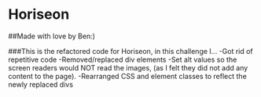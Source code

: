 # Horiseon


##Made with love by Ben:)


###This is the refactored code for Horiseon, in this challenge I...
-Got rid of repetitive code
-Removed/replaced div elements
-Set alt values so the screen readers would NOT read the images, (as I felt they did not add any content to the page).
-Rearranged CSS and element classes to reflect the newly replaced divs


